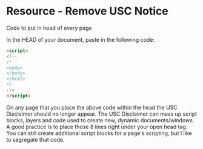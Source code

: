 Resource - Remove USC Notice
============================

Code to put in head of every page

In the HEAD of your document, paste in the following code: 

```html
<script>
<!--
/*
<body>
</body>
</html>
*/
-->
</script>
```

On any page that you place the above code within the head the USC Disclaimer should no longer appear. The USC Disclaimer can mess up script blocks, layers and code used to create new, dynamic documents/windows. A good practice is to place those 8 lines right under your open head tag. You can still create additional script blocks for a page's scripting, but I like to segregate that code.
